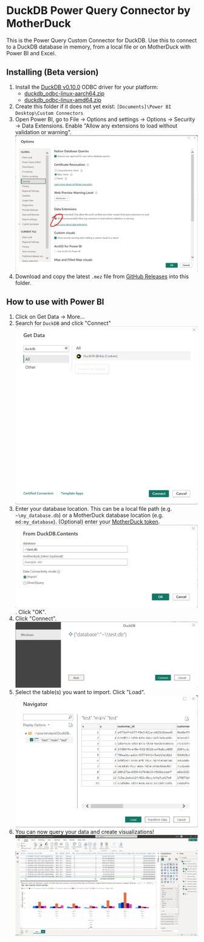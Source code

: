 # DuckDB Power Query Connector by MotherDuck

This is the Power Query Custom Connector for DuckDB. Use this to connect to a DuckDB database in memory, from a local file or on MotherDuck with Power BI and Excel.

## Installing (Beta version)

1. Install the [DuckDB v0.10.0](https://github.com/duckdb/duckdb/releases/tag/v0.10.0) ODBC driver for your platform:
      - [duckdb_odbc-linux-aarch64.zip](https://github.com/duckdb/duckdb/releases/download/v0.10.0/duckdb_odbc-linux-aarch64.zip)
      - [duckdb_odbc-linux-amd64.zip](https://github.com/duckdb/duckdb/releases/download/v0.10.0/duckdb_odbc-linux-amd64.zip)
1. Create this folder if it does not yet exist: `[Documents]\Power BI Desktop\Custom Connectors`
1. Open Power BI, go to File -> Options and settings -> Options -> Security -> Data Extensions. Enable "Allow any extensions to load without validation or warning".
![Dialog window showing Power BI Options -> Security -> Data Extensions](images/power_bi_options.png)
1. Download and copy the latest `.mez` file from [GitHub Releases](https://github.com/MotherDuck-Open-Source/DuckDBPowerQueryConnector/releases) into this folder.


## How to use with Power BI

1. Click on Get Data -> More...
1. Search for `DuckDB` and click "Connect"
![Find DuckDB connector](images/find-connector.png)
1. Enter your database location. This can be a local file path (e.g. `~\my_database.db`) or a MotherDuck database location (e.g. `md:my_database`). (Optional) enter your [MotherDuck token](https://motherduck.com/docs/authenticating-to-motherduck/#authentication-using-a-service-token).
![Connect to your DuckDB database](images/connect-duckdb.png). Click "OK".
1. Click "Connect".
![Connect dialog](images/connect.png)
1. Select the table(s) you want to import. Click "Load".
![Navigator dialog to preview and select your table(s)](images/navigator.png)
1. You can now query your data and create visualizations!
![Power BI example usage](images/power-bi-example.png)
